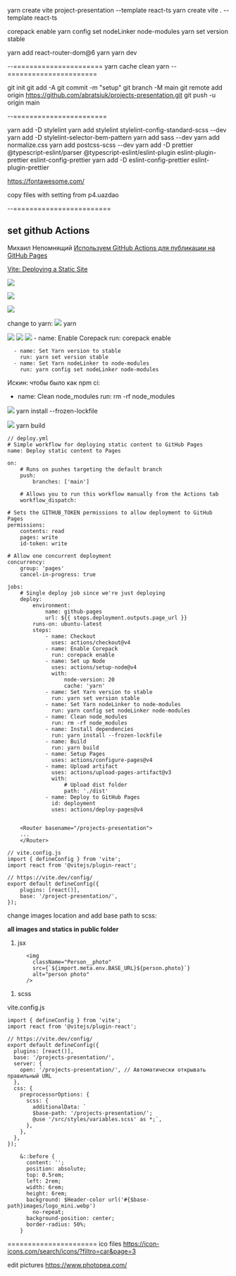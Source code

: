 yarn create vite project-presentation --template react-ts
yarn create vite . --template react-ts

corepack enable
yarn config set nodeLinker node-modules
yarn set version stable

yarn add react-router-dom@6
yarn
yarn dev

--======================
yarn cache clean
yarn
--======================

git init
git add -A
git commit -m "setup"
git branch -M main
git remote add origin https://github.com/abratsiuk/projects-presentation.git
git push -u origin main

--=======================

yarn add -D stylelint
yarn add stylelint stylelint-config-standard-scss --dev
yarn add -D stylelint-selector-bem-pattern
yarn add sass --dev
yarn add normalize.css
yarn add postcss-scss --dev
yarn add -D prettier @typescript-eslint/parser @typescript-eslint/eslint-plugin eslint-plugin-prettier eslint-config-prettier
yarn add -D eslint-config-prettier eslint-plugin-prettier

https://fontawesome.com/

<script src="https://kit.fontawesome.com/bd4e968d26.js" crossorigin="anonymous"></script>

copy files with setting from p4.uazdao

--========================

## set github Actions

Михаил Непомнящий [Используем GitHub Actions для публикации на GitHub Pages](https://www.youtube.com/watch?v=KQimnN1xMqY&t=39s&ab_channel=%D0%9C%D0%B8%D1%85%D0%B0%D0%B8%D0%BB%D0%9D%D0%B5%D0%BF%D0%BE%D0%BC%D0%BD%D1%8F%D1%89%D0%B8%D0%B9)

[Vite: Deploying a Static Site](https://vite.dev/guide/static-deploy.html)

![](_md_img/flow_images/flow%202025-01-02-14-40-12.png)

![](_md_img/flow_images/flow%202025-01-02-14-41-39.png)

![](_md_img/flow_images/flow%202025-01-02-14-42-47.png)

change to yarn:
![](_md_img/flow_images/flow%202025-01-02-14-46-04.png)
yarn

![](_md_img/flow_images/flow%202025-01-02-15-06-04.png)
![](_md_img/flow_images/flow%202025-01-02-15-12-43.png)
![](_md_img/flow_images/flow%202025-01-02-15-16-44.png) - name: Enable Corepack
run: corepack enable

      - name: Set Yarn version to stable
        run: yarn set version stable
      - name: Set Yarn nodeLinker to node-modules
        run: yarn config set nodeLinker node-modules

Искин: чтобы было как npm ci:

- name: Clean node_modules
  run: rm -rf node_modules

![](_md_img/flow_images/flow%202025-01-02-14-49-02.png)
yarn install --frozen-lockfile

![](_md_img/flow_images/flow%202025-01-02-14-50-51.png)
yarn build

```
// deploy.yml
# Simple workflow for deploying static content to GitHub Pages
name: Deploy static content to Pages

on:
    # Runs on pushes targeting the default branch
    push:
        branches: ['main']

    # Allows you to run this workflow manually from the Actions tab
    workflow_dispatch:

# Sets the GITHUB_TOKEN permissions to allow deployment to GitHub Pages
permissions:
    contents: read
    pages: write
    id-token: write

# Allow one concurrent deployment
concurrency:
    group: 'pages'
    cancel-in-progress: true

jobs:
    # Single deploy job since we're just deploying
    deploy:
        environment:
            name: github-pages
            url: ${{ steps.deployment.outputs.page_url }}
        runs-on: ubuntu-latest
        steps:
            - name: Checkout
              uses: actions/checkout@v4
            - name: Enable Corepack
              run: corepack enable
            - name: Set up Node
              uses: actions/setup-node@v4
              with:
                  node-version: 20
                  cache: 'yarn'
            - name: Set Yarn version to stable
              run: yarn set version stable
            - name: Set Yarn nodeLinker to node-modules
              run: yarn config set nodeLinker node-modules
            - name: Clean node_modules
              run: rm -rf node_modules
            - name: Install dependencies
              run: yarn install --frozen-lockfile
            - name: Build
              run: yarn build
            - name: Setup Pages
              uses: actions/configure-pages@v4
            - name: Upload artifact
              uses: actions/upload-pages-artifact@v3
              with:
                  # Upload dist folder
                  path: './dist'
            - name: Deploy to GitHub Pages
              id: deployment
              uses: actions/deploy-pages@v4


```

```
    <Router basename="/projects-presentation">
    ...
    </Router>
```

```
// vite.config.js
import { defineConfig } from 'vite';
import react from '@vitejs/plugin-react';

// https://vite.dev/config/
export default defineConfig({
    plugins: [react()],
    base: '/project-presentation/',
});

```

change images location and add base path to scss:

**all images and statics in public folder**

1. jsx

```
      <img
        className="Person__photo"
        src={`${import.meta.env.BASE_URL}${person.photo}`}
        alt="person photo"
      />
```

1. scss

vite.config.js

```
import { defineConfig } from 'vite';
import react from '@vitejs/plugin-react';

// https://vite.dev/config/
export default defineConfig({
  plugins: [react()],
  base: '/projects-presentation/',
  server: {
    open: '/projects-presentation/', // Автоматически открывать правильный URL
  },
  css: {
    preprocessorOptions: {
      scss: {
        additionalData: `
        $base-path: '/projects-presentation/';
        @use '/src/styles/variables.scss' as *;`,
      },
    },
  },
});
```

```
    &::before {
      content: '';
      position: absolute;
      top: 0.5rem;
      left: 2rem;
      width: 6rem;
      height: 6rem;
      background: $Header-color url('#{$base-path}images/logo_mini.webp')
        no-repeat;
      background-position: center;
      border-radius: 50%;
    }
```

======================
ico files
https://icon-icons.com/search/icons/?filtro=car&page=3

edit pictures
https://www.photopea.com/
